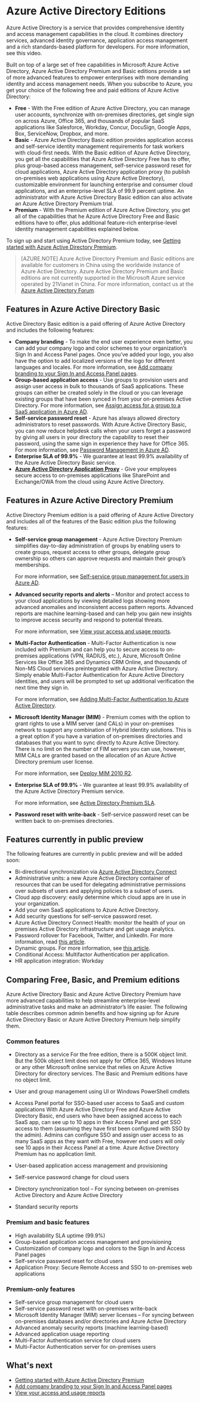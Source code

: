 <properties 
	pageTitle="Azure Active Directory Editions" 
	description="A topic that explains choices for free and paid editions of Azure Active Directory." 
	services="active-directory" 
	documentationCenter="" 
	authors="Justinha" 
	manager="TerryLan" 
	editor="LisaToft"/>

<tags 
	ms.service="active-directory" 
	ms.workload="infrastructure-services" 
	ms.tgt_pltfrm="na" 
	ms.devlang="na" 
	ms.topic="article" 
	ms.date="05/04/2015" 
	ms.author="Justinha"/>

# Azure Active Directory Editions

Azure Active Directory is a service that provides comprehensive identity and access management capabilities in the cloud. It combines directory services, advanced identity governance, application access management and a rich standards-based platform for developers. For more information, see this video.

Built on top of a large set of free capabilities in Microsoft Azure Active Directory, Azure Active Directory Premium and Basic editions provide a set of more advanced features to empower enterprises with more demanding identity and access management needs. When you subscribe to Azure, you get your choice of the following free and paid editions of Azure Active Directory:

- **Free** - With the Free edition of Azure Active Directory, you can manage user accounts, synchronize with on-premises directories, get single sign on across Azure, Office 365, and thousands of popular SaaS applications like Salesforce, Workday, Concur, DocuSign, Google Apps, Box, ServiceNow, Dropbox, and more.
- **Basic** - Azure Active Directory Basic edition provides application access and self-service identity management requirements for task workers with cloud-first needs. With the Basic edition of Azure Active Directory, you get all the capabilities that Azure Active Directory Free has to offer, plus group-based access management, self-service password reset for cloud applications, Azure Active Directory application proxy (to publish on-premises web applications using Azure Active Directory), customizable environment for launching enterprise and consumer cloud applications, and an enterprise-level SLA of 99.9 percent uptime.
    An administrator with Azure Active Directory Basic edition can also activate an Azure Active Directory Premium trial.
- **Premium** - With the Premium edition of Azure Active Directory, you get all of the capabilities that he Azure Active Directory Free and Basic editions have to offer, plus additional feature-rich enterprise-level identity management capabilities explained below.

To sign up and start using Active Directory Premium today, see [Getting started with Azure Active Directory Premium](active-directory-get-started-premium.md).

> [AZURE.NOTE]
Azure Active Directory Premium and Basic editions are available for customers in China using the worldwide instance of Azure Active Directory. Azure Active Directory Premium and Basic editions are not currently supported in the Microsoft Azure service operated by 21Vianet in China. For more information, contact us at the [Azure Active Directory Forum](http://feedback.azure.com/forums/169401-azure-active-directory).

## Features in Azure Active Directory Basic

Active Directory Basic edition is a paid offering of Azure Active Directory and includes the following features:

- **Company branding** - To make the end user experience even better, you can add your company logo and color schemes to your organization’s Sign In and Access Panel pages. Once you’ve added your logo, you also have the option to add localized versions of the logo for different languages and locales. 
    For more information, see [Add company branding to your Sign In and Access Panel pages](active-directory-add-company-branding.md).
- **Group-based application access** - Use groups to provision users and assign user access in bulk to thousands of SaaS applications. These groups can either be created solely in the cloud or you can leverage existing groups that have been synced in from your on-premises Active Directory. 
    For more information, see [Assign access for a group to a SaaS application in Azure AD](https://msdn.microsoft.com/library/azure/dn621141.aspx).
- **Self-service password reset** - Azure has always allowed directory administrators to reset passwords. With Azure Active Directory Basic, you can now reduce helpdesk calls when your users forget a password by giving all users in your directory the capability to reset their password, using the same sign in experience they have for Office 365.
    For more information, see [Password Management in Azure AD](https://msdn.microsoft.com/library/azure/dn510386.aspx).
- **Enterprise SLA of 99.9%** - We guarantee at least 99.9% availability of the Azure Active Directory Basic service.
- [**Azure Active Directory Application Proxy**](https://msdn.microsoft.com/library/azure/dn768214.aspx) - Give your employees secure access to on-premises applications like SharePoint and Exchange/OWA from the cloud using Azure Active Directory.

## Features in Azure Active Directory Premium

Active Directory Premium edition is a paid offering of Azure Active Directory and includes all of the features of the Basic edition plus the following features:

- **Self-service group management** - Azure Active Directory Premium simplifies day-to-day administration of groups by enabling users to create groups, request access to other groups, delegate group ownership so others can approve requests and maintain their group’s memberships.

    For more information, see [Self-service group management for users in Azure AD](https://msdn.microsoft.com/library/azure/dn641267.aspx).

- **Advanced security reports and alerts** – Monitor and protect access to your cloud applications by viewing detailed logs showing more advanced anomalies and inconsistent access pattern reports. Advanced reports are machine learning-based and can help you gain new insights to improve access security and respond to potential threats.

    For more information, see [View your access and usage reports](active-directory-view-access-usage-reports.md).

- **Multi-Factor Authentication** - Multi-Factor Authentication is now included with Premium and can help you to secure access to on-premises applications (VPN, RADIUS, etc.), Azure, Microsoft Online Services like Office 365 and Dynamics CRM Online, and thousands of Non-MS Cloud services preintegrated with Azure Active Directory. Simply enable Multi-Factor Authentication for Azure Active Directory identities, and users will be prompted to set up additional verification the next time they sign in.

    For more information, see [Adding Multi-Factor Authentication to Azure Active Directory](https://msdn.microsoft.com/library/azure/dn249466.aspx).

- **Microsoft Identity Manager (MIM)** - Premium comes with the option to grant rights to use a MIM server (and CALs) in your on-premises network to support any combination of Hybrid Identity solutions. This is a great option if you have a variation of on-premises directories and databases that you want to sync directly to Azure Active Directory. There is no limit on the number of FIM servers you can use, however, MIM CALs are granted based on the allocation of an Azure Active Directory premium user license.

    For more information, see [Deploy MIM 2010 R2](https://www.microsoft.com/en-us/server-cloud/products/forefront-identity-manager/features.aspx).

- **Enterprise SLA of 99.9%** - We guarantee at least 99.9% availability of the Azure Active Directory Premium service.

    For more information, see [Active Directory Premium SLA](http://azure.microsoft.com/support/legal/sla/).

- **Password reset with write-back** - Self-service password reset can be written back to on-premises directories.

## Features currently in public preview

The following features are currently in public preview and will be added soon:

- Bi-directional synchronization via [Azure Active Directory Connect](https://msdn.microsoft.com/library/azure/dn832695.aspx)
- Administrative units: a new Azure Active Directory container of resources that can be used for delegating administrative permissions over subsets of users and applying policies to a subset of users.
- Cloud app discovery: easily determine which cloud apps are in use in your organization.
- Add your own SaaS applications to Azure Active Directory.
- Add security questions for self-service password reset.
- Azure Active Directory Connect Health: monitor the health of your on premises Active Directory infrastructure and get usage analytics.
- Password rollover for Facebook, Twitter, and LinkedIn. For more information, read [this article](http://blogs.technet.com/b/ad/archive/2015/02/20/azure-ad-automated-password-roll-over-for-facebook-twitter-and-linkedin-now-in-preview.aspx).
- Dynamic groups. For more information, see [this article](https://msdn.microsoft.com/library/azure/dn913807.aspx).
- Conditional Access: Multifactor Authentication per application. 
- HR application integration: Workday

## Comparing Free, Basic, and Premium editions

Azure Active Directory Basic and Azure Active Directory Premium have more advanced capabilities to help streamline enterprise-level administrative tasks and make an administrator’s life easier. The following table describes common admin benefits and how signing up for Azure Active Directory Basic or Azure Active Directory Premium help simplify them.

### Common features

- Directory as a service
    For the free edition, there is a 500K object limit. But the 500k object limit does not apply for Office 365, Windows Intune or any other Microsoft online service that relies on Azure Active Directory for directory services. The Basic and Premium editions have no object limit.
- User and group management using UI or Windows PowerShell cmdlets
- Access Panel portal for SSO-based user access to SaaS and custom applications
    With Azure Active Directory Free and Azure Active Directory Basic, end users who have been assigned access to each SaaS app, can see up to 10 apps in their Access Panel and get SSO access to them (assuming they have first been configured with SSO by the admin). Admins can configure SSO and assign user access to as many SaaS apps as they want with Free, however end users will only see 10 apps in their Access Panel at a time. Azure Active Directory Premium has no application limit.

- User-based application access management and provisioning
- Self-service password change for cloud users
- Directory synchronization tool – For syncing between on-premises Active Directory and Azure Active Directory
- Standard security reports

### Premium and basic features

- High availability SLA uptime (99.9%)
- Group-based application access management and provisioning
- Customization of company logo and colors to the Sign In and Access Panel pages
- Self-service password reset for cloud users
- Application Proxy: Secure Remote Access and SSO to on-premises web applications

### Premium-only features

- Self-service group management for cloud users
- Self-service password reset with on-premises write-back
- Microsoft Identity Manager (MIM) server licenses – For syncing between on-premises databases and/or directories and Azure Active Directory
- Advanced anomaly security reports (machine learning-based)
- Advanced application usage reporting
- Multi-Factor Authentication service for cloud users
- Multi-Factor Authentication server for on-premises users

## What's next

- [Getting started with Azure Active Directory Premium](active-directory-get-started-premium.md)
- [Add company branding to your Sign In and Access Panel pages](active-directory-add-company-branding.md)
- [View your access and usage reports](active-directory-view-access-usage-reports.md)

